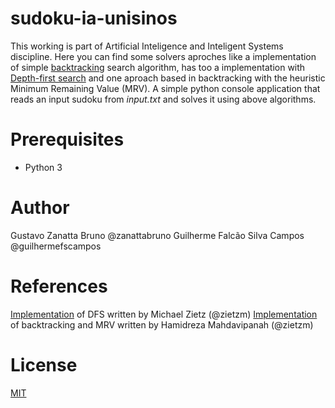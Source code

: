 # sudoku-ia-unisinos
This working is part of Artificial Inteligence and Inteligent Systems discipline. Here you can find some solvers aproches like a implementation of simple [backtracking](https://en.wikipedia.org/wiki/Backtracking) search algorithm, has too a implementation with [Depth-first search](https://en.wikipedia.org/wiki/Depth-first_search) and one aproach based in backtracking with the heuristic Minimum Remaining Value (MRV). A simple python console application that reads an input sudoku from _input.txt_ and solves it using above algorithms.

# Prerequisites
  * Python 3

# Author
Gustavo Zanatta Bruno @zanattabruno
Guilherme Falcão Silva Campos @guilhermefscampos

# References
[Implementation](https://github.com/zietzm/dfs-sudoku-solver)  of DFS written by Michael Zietz (@zietzm)
[Implementation](https://github.com/mahdavipanah/SudokuPyCSFr) of backtracking and MRV written by Hamidreza Mahdavipanah (@zietzm)

# License
[MIT](./LICENSE)
